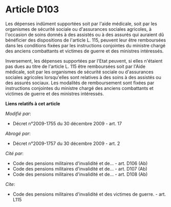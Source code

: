 # Article D103

Les dépenses indûment supportées soit par l'aide médicale, soit par les organismes de sécurité sociale ou d'assurances
sociales agricoles, à l'occasion de soins donnés à des assistés ou à des assurés qui auraient dû bénéficier des dispositions
de l'article L. 115, peuvent leur être remboursées dans les conditions fixées par les instructions conjointes du
ministre chargé des anciens combattants et victimes de guerre et des ministres intéressés. 

Inversement, les dépenses supportées par l'Etat peuvent, si elles n'étaient pas dues au titre de l'article L. 115 être
remboursées soit par l'Aide médicale, soit par les organismes de sécurité sociale ou d'assurances sociales agricoles
lorsqu'elles sont relatives à des soins à des assistés ou des assurés sociaux. Les modalités de remboursement sont fixées par
instructions conjointes du       ministre chargé des anciens combattants et victimes de guerre et des ministres intéressés.

**Liens relatifs à cet article**

_Modifié par_:

  - Décret n°2009-1755 du 30 décembre 2009 - art. 17

_Abrogé par_:

  - Décret n°2009-1757 du 30 décembre 2009 - art. 2

_Cité par_:

  - Code des pensions militaires d'invalidité et de... - art. D106 (Ab)
  - Code des pensions militaires d'invalidité et de... - art. D107 (Ab)
  - Code des pensions militaires d'invalidité et de... - art. D108 (Ab)

_Cite_:

  - Code des pensions militaires d'invalidité et des victimes de guerre. - art. L115
